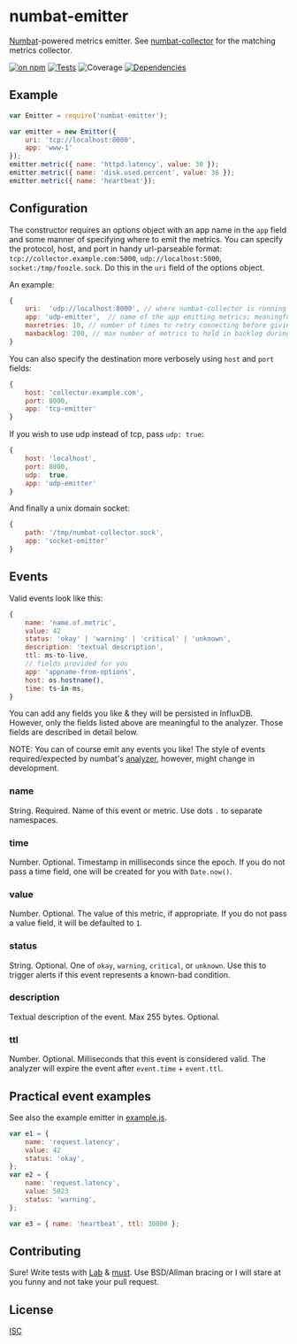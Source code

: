 # numbat-emitter

[Numbat](http://www.arkive.org/numbat/myrmecobius-fasciatus/)-powered metrics emitter. See [numbat-collector](https://github.com/ceejbot/numbat-collector) for the matching metrics collector.

[![on npm](http://img.shields.io/npm/v/numbat-emitter.svg?style=flat)](https://www.npmjs.org/package/numbat-emitter)  [![Tests](http://img.shields.io/travis/ceejbot/numbat-emitter.svg?style=flat)](http://travis-ci.org/ceejbot/numbat-emitter) ![Coverage](http://img.shields.io/badge/coverage-100%25-green.svg?style=flat) [![Dependencies](http://img.shields.io/david/ceejbot/numbat-emitter.svg?style=flat)](https://david-dm.org/ceejbot/numbat-emitter)

## Example

```javascript
var Emitter = require('numbat-emitter');

var emitter = new Emitter({
    uri: 'tcp://localhost:8000',
    app: 'www-1'
});
emitter.metric({ name: 'httpd.latency', value: 30 });
emitter.metric({ name: 'disk.used.percent', value: 36 });
emitter.metric({ name: 'heartbeat'});
```

## Configuration

The constructor requires an options object with an app name in the `app` field and some manner of specifying where to emit the metrics. You can specify the protocol, host, and port in handy url-parseable format: `tcp://collector.example.com:5000`, `udp://localhost:5000`, `socket:/tmp/foozle.sock`. Do this in the `uri` field of the options object.

An example:

```javascript
{
    uri:  'udp://localhost:8000', // where numbat-collector is running
    app: 'udp-emitter',  // name of the app emitting metrics; meaningful to you
    maxretries: 10, // number of times to retry connecting before giving up
    maxbacklog: 200, // max number of metrics to hold in backlog during reconnects
}
```

You can also specify the destination more verbosely using `host` and `port` fields:

```javascript
{
    host: 'collector.example.com',
    port: 8000,
    app: 'tcp-emitter'
}
```

If you wish to use udp instead of tcp, pass `udp: true`:

```javascript
{
    host: 'localhost',
    port: 8000,
    udp:  true,
    app: 'udp-emitter'
}
```

And finally a unix domain socket:

```javascript
{
    path: '/tmp/numbat-collector.sock',
    app: 'socket-emitter'
}
```

## Events

Valid events look like this:

```javascript
{
    name: 'name.of.metric',
    value: 42
    status: 'okay' | 'warning' | 'critical' | 'unknown',
    description: 'textual description',
    ttl: ms-to-live,
    // fields provided for you
    app: 'appname-from-options',
    host: os.hostname(),
    time: ts-in-ms,
}
```

You can add any fields you like & they will be persisted in InfluxDB. However, only the fields listed above are meaningful to the analyzer. Those fields are described in detail below.

NOTE: You can of course emit any events you like! The style of events required/expected by numbat's [analyzer](https://github.com/ceejbot/numbat-analyzer), however, might change in development.

### name

String. Required. Name of this event or metric. Use dots `.` to separate namespaces.

### time

Number. Optional. Timestamp in milliseconds since the epoch. If you do not pass a time field, one will be created for you with `Date.now()`.

### value

Number. Optional. The value of this metric, if appropriate. If you do not pass a value field, it will be defaulted to `1`.

### status

String. Optional. One of `okay`, `warning`, `critical`, or `unknown`. Use this to trigger alerts if this event represents a known-bad condition.

### description

Textual description of the event. Max 255 bytes. Optional.

### ttl

Number. Optional. Milliseconds that this event is considered valid. The analyzer will expire the event after `event.time` + `event.ttl`.

## Practical event examples

See also the example emitter in [example.js](./example.js).

```javascript
var e1 = {
    name: 'request.latency',
    value: 42
    status: 'okay',
};
var e2 = {
    name: 'request.latency',
    value: 5023
    status: 'warning',
};

var e3 = { name: 'heartbeat', ttl: 30000 };
```

## Contributing

Sure! Write tests with [Lab](https://www.npmjs.org/package/lab) & [must](https://www.npmjs.org/package/must). Use BSD/Allman bracing or I will stare at you funny and not take your pull request.

## License

[ISC](http://opensource.org/licenses/ISC)
